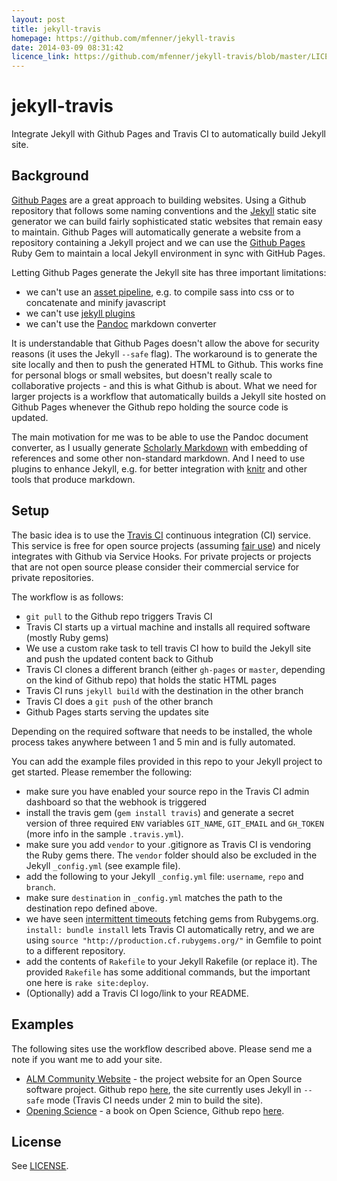 ```yaml
---
layout: post
title: jekyll-travis
homepage: https://github.com/mfenner/jekyll-travis
date: 2014-03-09 08:31:42
licence_link: https://github.com/mfenner/jekyll-travis/blob/master/LICENSE
---
```

jekyll-travis
=============

Integrate Jekyll with Github Pages and Travis CI to automatically build Jekyll site.

## Background

[Github Pages](http://pages.github.com/) are a great approach to building websites. Using a Github repository that follows some naming conventions and the [Jekyll](http://jekyllrb.com/) static site generator we can build fairly sophisticated static websites that remain easy to maintain. Github Pages will automatically generate a website from a repository containing a Jekyll project and we can use the [Github Pages](https://github.com/github/pages-gem) Ruby Gem to maintain a local Jekyll environment in sync with GitHub Pages.

Letting Github Pages generate the Jekyll site has three important limitations:

* we can't use an [asset pipeline](http://guides.rubyonrails.org/asset_pipeline.html), e.g. to compile sass into css or to concatenate and minify javascript
* we can't use [jekyll plugins](http://jekyllrb.com/docs/plugins/)
* we can't use the [Pandoc](http://johnmacfarlane.net/pandoc/) markdown converter

It is understandable that Github Pages doesn't allow the above for security reasons (it uses the Jekyll `--safe` flag). The workaround is to generate the site locally and then to push the generated HTML to Github. This works fine for personal blogs or small websites, but doesn't really scale to collaborative projects - and this is what Github is about. What we need for larger projects is a workflow that automatically builds a Jekyll site hosted on Github Pages whenever the Github repo holding the source code is updated.

The main motivation for me was to be able to use the Pandoc document converter, as I usually generate [Scholarly Markdown](http://blog.martinfenner.org/2013/06/17/what-is-scholarly-markdown/) with embedding of references and some other non-standard markdown. And I need to use plugins to enhance Jekyll, e.g. for better integration with [knitr](http://yihui.name/knitr/) and other tools that produce markdown.

## Setup

The basic idea is to use the [Travis CI](http://docs.travis-ci.com/user/getting-started/) continuous integration (CI) service. This service is free for open source projects (assuming [fair use](http://travis-ci.com/plans)) and nicely integrates with Github via Service Hooks. For private projects or projects that are not open source please consider their commercial service for private repositories.

The workflow is as follows:

* `git pull` to the Github repo triggers Travis CI
* Travis CI starts up a virtual machine and installs all required software (mostly Ruby gems)
* We use a custom rake task to tell travis CI how to build the Jekyll site and push the updated content back to Github
* Travis CI clones a different branch (either `gh-pages` or `master`, depending on the kind of Github repo) that holds the static HTML pages
* Travis CI runs `jekyll build` with the destination in the other branch
* Travis CI does a `git push` of the other branch
* Github Pages starts serving the updates site

Depending on the required software that needs to be installed, the whole process takes anywhere between 1 and 5 min and is fully automated.

You can add the example files provided in this repo to your Jekyll project to get started. Please remember the following:

* make sure you have enabled your source repo in the Travis CI admin dashboard so that the webhook is triggered
* install the travis gem (`gem install travis`) and generate a secret version of three required `ENV` variables `GIT_NAME`, `GIT_EMAIL` and `GH_TOKEN` (more info in the sample `.travis.yml`).
* make sure you add `vendor` to your .gitignore as Travis CI is vendoring the Ruby gems there. The `vendor` folder should also be excluded in the Jekyll `_config.yml` (see example file).
* add the following to your Jekyll `_config.yml` file: `username`, `repo` and `branch`.
* make sure `destination` in `_config.yml` matches the path to the destination repo defined above.
* we have seen [intermittent timeouts](http://blog.travis-ci.com/2013-05-20-network-timeouts-build-retries/) fetching gems from Rubygems.org. `install: bundle install` lets Travis CI automatically retry, and we are using `source "http://production.cf.rubygems.org/"` in Gemfile to point to a different repository.
* add the contents of `Rakefile` to your Jekyll Rakefile (or replace it). The provided `Rakefile` has some additional commands, but the important one here is `rake site:deploy`.
* (Optionally) add a Travis CI logo/link to your README.

## Examples

The following sites use the workflow described above. Please send me a note if you want me to add your site.

* [ALM Community Website](http://articlemetrics.github.io/) - the project website for an Open Source software project. Github repo [here](https://github.com/articlemetrics/articlemetrics.github.io), the site currently uses Jekyll in `--safe` mode (Travis CI needs under 2 min to build the site).
* [Opening Science](http://book.openingscience.org/) - a book on Open Science, Github repo [here](https://github.com/openingscience/openingscience.github.io).

## License

See [LICENSE](LICENSE).

